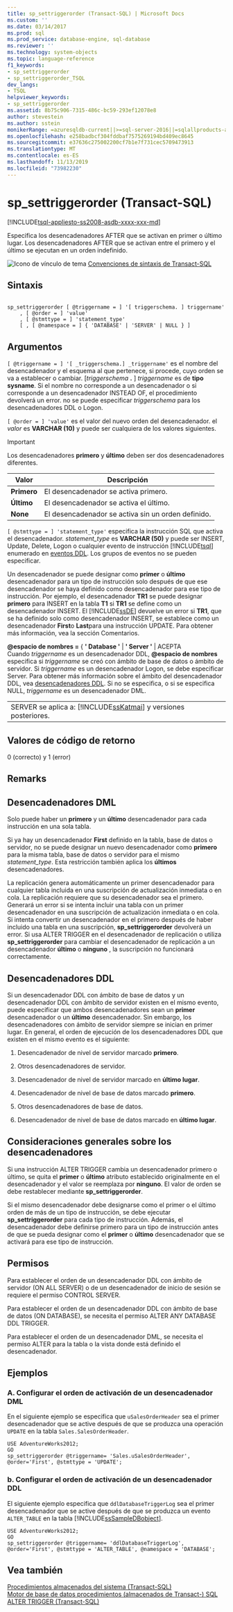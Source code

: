 ```yaml
---
title: sp_settriggerorder (Transact-SQL) | Microsoft Docs
ms.custom: ''
ms.date: 03/14/2017
ms.prod: sql
ms.prod_service: database-engine, sql-database
ms.reviewer: ''
ms.technology: system-objects
ms.topic: language-reference
f1_keywords:
- sp_settriggerorder
- sp_settriggerorder_TSQL
dev_langs:
- TSQL
helpviewer_keywords:
- sp_settriggerorder
ms.assetid: 8b75c906-7315-486c-bc59-293ef12078e8
author: stevestein
ms.author: sstein
monikerRange: =azuresqldb-current||>=sql-server-2016||=sqlallproducts-allversions||>=sql-server-linux-2017||=azuresqldb-mi-current
ms.openlocfilehash: e258badbcf304fddbaf7575269194bd409ec8645
ms.sourcegitcommit: e37636c275002200cf7b1e7f731cec5709473913
ms.translationtype: MT
ms.contentlocale: es-ES
ms.lasthandoff: 11/13/2019
ms.locfileid: "73982230"
---
```

# <a name="sp_settriggerorder-transact-sql"></a>sp_settriggerorder (Transact-SQL)
[!INCLUDE[tsql-appliesto-ss2008-asdb-xxxx-xxx-md](../../includes/tsql-appliesto-ss2008-asdb-xxxx-xxx-md.md)]

  Especifica los desencadenadores AFTER que se activan en primer o último lugar. Los desencadenadores AFTER que se activan entre el primero y el último se ejecutan en un orden indefinido.  
  
 ![Icono de vínculo de tema](../../database-engine/configure-windows/media/topic-link.gif "Icono de vínculo a temas") [Convenciones de sintaxis de Transact-SQL](../../t-sql/language-elements/transact-sql-syntax-conventions-transact-sql.md)  
  
## <a name="syntax"></a>Sintaxis  
  
```  
  
sp_settriggerorder [ @triggername = ] '[ triggerschema. ] triggername'   
    , [ @order = ] 'value'   
    , [ @stmttype = ] 'statement_type'   
    [ , [ @namespace = ] { 'DATABASE' | 'SERVER' | NULL } ]  
```  
  
## <a name="arguments"></a>Argumentos  
`[ @triggername = ] '[ _triggerschema.] _triggername'` es el nombre del desencadenador y el esquema al que pertenece, si procede, cuyo orden se va a establecer o cambiar. [_triggerschema_ **.** ] *triggername* es de **tipo sysname**. Si el nombre no corresponde a un desencadenador o si corresponde a un desencadenador INSTEAD OF, el procedimiento devolverá un error. no se puede especificar *triggerschema* para los desencadenadores DDL o Logon.  
  
`[ @order = ] 'value'` es el valor del nuevo orden del desencadenador. el *valor* es **VARCHAR (10)** y puede ser cualquiera de los valores siguientes.  
  
> [!IMPORTANT]  
>  Los desencadenadores **primero** y **último** deben ser dos desencadenadores diferentes.  
  
|Valor|Descripción|  
|-----------|-----------------|  
|**Primero**|El desencadenador se activa primero.|  
|**Último**|El desencadenador se activa el último.|  
|**None**|El desencadenador se activa sin un orden definido.|  
  
`[ @stmttype = ] 'statement_type'` especifica la instrucción SQL que activa el desencadenador. *statement_type* es **VARCHAR (50)** y puede ser INSERT, Update, Delete, Logon o cualquier evento de instrucción [!INCLUDE[tsql](../../includes/tsql-md.md)] enumerado en [eventos DDL](../../relational-databases/triggers/ddl-events.md). Los grupos de eventos no se pueden especificar.  
  
 Un desencadenador se puede designar como **primer** o **último** desencadenador para un tipo de instrucción solo después de que ese desencadenador se haya definido como desencadenador para ese tipo de instrucción. Por ejemplo, el desencadenador **TR1** se puede designar **primero** para INSERT en la tabla **T1** si **TR1** se define como un desencadenador INSERT. El [!INCLUDE[ssDE](../../includes/ssde-md.md)] devuelve un error si **TR1**, que se ha definido solo como desencadenador INSERT, se establece como un desencadenador **First**o **Last**para una instrucción UPDATE. Para obtener más información, vea la sección Comentarios.  
  
 **\@espacio de nombres =** { **' Database '**  |  **' Server '** | ACEPTA  
 Cuando *triggername* es un desencadenador DDL, **\@espacio de nombres** especifica si *triggername* se creó con ámbito de base de datos o ámbito de servidor. Si *triggername* es un desencadenador Logon, se debe especificar Server. Para obtener más información sobre el ámbito del desencadenador DDL, vea [desencadenadores DDL](../../relational-databases/triggers/ddl-triggers.md). Si no se especifica, o si se especifica NULL, *triggername* es un desencadenador DML.  
  
||  
|-|  
|SERVER se aplica a: [!INCLUDE[ssKatmai](../../includes/sskatmai-md.md)] y versiones posteriores.|  
  
## <a name="return-code-values"></a>Valores de código de retorno  
 0 (correcto) y 1 (error)  
  
## <a name="remarks"></a>Remarks  
  
## <a name="dml-triggers"></a>Desencadenadores DML  
 Solo puede haber un **primero** y un **último** desencadenador para cada instrucción en una sola tabla.  
  
 Si ya hay un desencadenador **First** definido en la tabla, base de datos o servidor, no se puede designar un nuevo desencadenador como **primero** para la misma tabla, base de datos o servidor para el mismo *statement_type*. Esta restricción también aplica los **últimos** desencadenadores.  
  
 La replicación genera automáticamente un primer desencadenador para cualquier tabla incluida en una suscripción de actualización inmediata o en cola. La replicación requiere que su desencadenador sea el primero. Generará un error si se intenta incluir una tabla con un primer desencadenador en una suscripción de actualización inmediata o en cola. Si intenta convertir un desencadenador en el primero después de haber incluido una tabla en una suscripción, **sp_settriggerorder** devolverá un error. Si usa ALTER TRIGGER en el desencadenador de replicación o utiliza **sp_settriggerorder** para cambiar el desencadenador de replicación a un desencadenador **último** o **ninguno** , la suscripción no funcionará correctamente.  
  
## <a name="ddl-triggers"></a>Desencadenadores DDL  
 Si un desencadenador DDL con ámbito de base de datos y un desencadenador DDL con ámbito de servidor existen en el mismo evento, puede especificar que ambos desencadenadores sean un **primer** desencadenador o un **último** desencadenador. Sin embargo, los desencadenadores con ámbito de servidor siempre se inician en primer lugar. En general, el orden de ejecución de los desencadenadores DDL que existen en el mismo evento es el siguiente:  
  
1.  Desencadenador de nivel de servidor marcado **primero**.  
  
2.  Otros desencadenadores de servidor.  
  
3.  Desencadenador de nivel de servidor marcado en **último lugar**.  
  
4.  Desencadenador de nivel de base de datos marcado **primero**.  
  
5.  Otros desencadenadores de base de datos.  
  
6.  Desencadenador de nivel de base de datos marcado en **último lugar**.  
  
## <a name="general-trigger-considerations"></a>Consideraciones generales sobre los desencadenadores  
 Si una instrucción ALTER TRIGGER cambia un desencadenador primero o último, se quita el **primer** o **último** atributo establecido originalmente en el desencadenador y el valor se reemplaza por **ninguno**. El valor de orden se debe restablecer mediante **sp_settriggerorder**.  
  
 Si el mismo desencadenador debe designarse como el primer o el último orden de más de un tipo de instrucción, se debe ejecutar **sp_settriggerorder** para cada tipo de instrucción. Además, el desencadenador debe definirse primero para un tipo de instrucción antes de que se pueda designar como el **primer** o **último** desencadenador que se activará para ese tipo de instrucción.  
  
## <a name="permissions"></a>Permisos  
 Para establecer el orden de un desencadenador DDL con ámbito de servidor (ON ALL SERVER) o de un desencadenador de inicio de sesión se requiere el permiso CONTROL SERVER.  
  
 Para establecer el orden de un desencadenador DDL con ámbito de base de datos (ON DATABASE), se necesita el permiso ALTER ANY DATABASE DDL TRIGGER.  
  
 Para establecer el orden de un desencadenador DML, se necesita el permiso ALTER para la tabla o la vista donde está definido el desencadenador.  
  
## <a name="examples"></a>Ejemplos  
  
### <a name="a-setting-the-firing-order-for-a-dml-trigger"></a>A. Configurar el orden de activación de un desencadenador DML  
 En el siguiente ejemplo se especifica que `uSalesOrderHeader` sea el primer desencadenador que se active después de que se produzca una operación `UPDATE` en la tabla `Sales.SalesOrderHeader`.  
  
```  
USE AdventureWorks2012;  
GO  
sp_settriggerorder @triggername= 'Sales.uSalesOrderHeader', @order='First', @stmttype = 'UPDATE';  
```  
  
### <a name="b-setting-the-firing-order-for-a-ddl-trigger"></a>b. Configurar el orden de activación de un desencadenador DDL  
 El siguiente ejemplo especifica que `ddlDatabaseTriggerLog` sea el primer desencadenador que se active después de que se produzca un evento `ALTER_TABLE` en la tabla [!INCLUDE[ssSampleDBobject](../../includes/sssampledbobject-md.md)].  
  
```  
USE AdventureWorks2012;  
GO  
sp_settriggerorder @triggername= 'ddlDatabaseTriggerLog', @order='First', @stmttype = 'ALTER_TABLE', @namespace = 'DATABASE';  
```  
  
## <a name="see-also"></a>Vea también  
 [Procedimientos almacenados del sistema &#40;Transact-SQL&#41;](../../relational-databases/system-stored-procedures/system-stored-procedures-transact-sql.md)   
 [Motor de base de datos procedimientos &#40;almacenados de Transact-&#41; SQL](../../relational-databases/system-stored-procedures/database-engine-stored-procedures-transact-sql.md)   
 [ALTER TRIGGER &#40;Transact-SQL&#41;](../../t-sql/statements/alter-trigger-transact-sql.md)  
  
  
